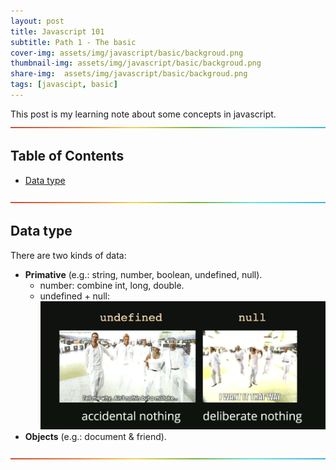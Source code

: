 ```yaml
---
layout: post
title: Javascript 101 
subtitle: Path 1 - The basic
cover-img: assets/img/javascript/basic/backgroud.png
thumbnail-img: assets/img/javascript/basic/backgroud.png
share-img:  assets/img/javascript/basic/backgroud.png
tags: [javascipt, basic]
---
```


This post is my learning note about some concepts in javascript.
![--](../assets/img/utils/rainbow.png)

## Table of Contents
- [Data type](#data-type)

![--](../assets/img/utils/rainbow.png)

## Data type
There are two kinds of data:
- **Primative** (e.g.: string, number, boolean, undefined, null).
  - number: combine int, long, double. 
  - undefined + null: 
    ![image](../assets/img/javascript/basic/null-undefined.png)
- **Objects** (e.g.: document & friend).

![--](../assets/img/utils/rainbow.png)